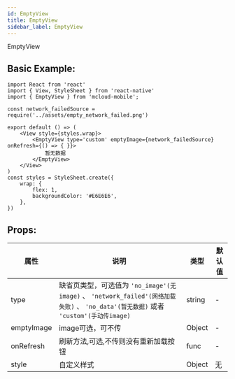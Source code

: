 ```yaml
---
id: EmptyView
title: EmptyView
sidebar_label: EmptyView
---
```


EmptyView

## Basic Example:

```SnackPlayer name=empty-simple
import React from 'react'
import { View, StyleSheet } from 'react-native'
import { EmptyView } from 'mcloud-mobile';

const network_failedSource = require('../assets/empty_network_failed.png')

export default () => (
    <View style={styles.wrap}>
        <EmptyView type='custom' emptyImage={network_failedSource} onRefresh={() => { }}>
            暂无数据
        </EmptyView>
    </View>
)
const styles = StyleSheet.create({
    wrap: {
        flex: 1,
        backgroundColor: '#E6E6E6',
    },
})

```
## Props:

属性 | 说明 | 类型 | 默认值
----|-----|------|------
| type    | 缺省页类型，可选值为 `'no_image'(无image)` 、 `'network_failed'(网络加载失败)` 、 `'no_data'(暂无数据)` 或者 `'custom'(手动传image)`|   string   |   -  |
| emptyImage    | image可选，可不传 |   Object   |   -  |
| onRefresh    | 刷新方法,可选,不传则没有重新加载按钮 |   func   |   -  |
| style    | 自定义样式 |   Object  | 无 |
